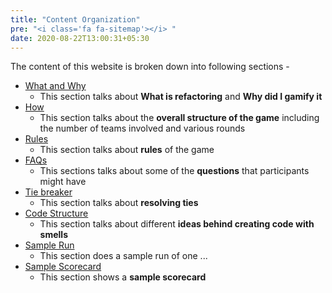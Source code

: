 ```yaml
---
title: "Content Organization"
pre: "<i class='fa fa-sitemap'></i> "
date: 2020-08-22T13:00:31+05:30
---
```


The content of this website is broken down into following sections -

+ [What and Why](what_and_why)
    - This section talks about **What is refactoring** and **Why did I gamify it**
+ [How](how)
    - This section talks about the **overall structure of the game** including the number of teams involved and various rounds 
+ [Rules](rules)
    + This section talks about **rules** of the game
+ [FAQs](faqs)
    + This sections talks about some of the **questions** that participants might have     
+ [Tie breaker](tie_breaker)
    + This section talks about **resolving ties**     
+ [Code Structure](code_structure)
    + This section talks about different **ideas behind creating code with smells**
+ [Sample Run](sample_run)
    + This section does a sample run of one ...
+ [Sample Scorecard](sample_scorecard)
    + This section shows a **sample scorecard**

